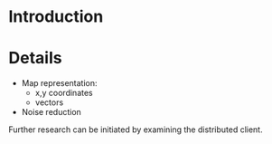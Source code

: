 # Introduction #




# Details #

  * Map representation:
    * x,y coordinates
    * vectors
  * Noise reduction

Further research can be initiated by examining the distributed client.